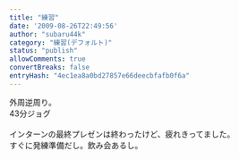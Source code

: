 ```yaml
---
title: "練習"
date: '2009-08-26T22:49:56'
author: "subaru44k"
category: "練習(デフォルト)"
status: "publish"
allowComments: true
convertBreaks: false
entryHash: "4ec1ea8a0bd27857e66deecbfafb0f6a"
---
```

外周逆周り。<br>
43分ジョグ<br>
<br>
インターンの最終プレゼンは終わったけど、疲れきってました。<br>
すぐに発練準備だし。飲み会あるし。
